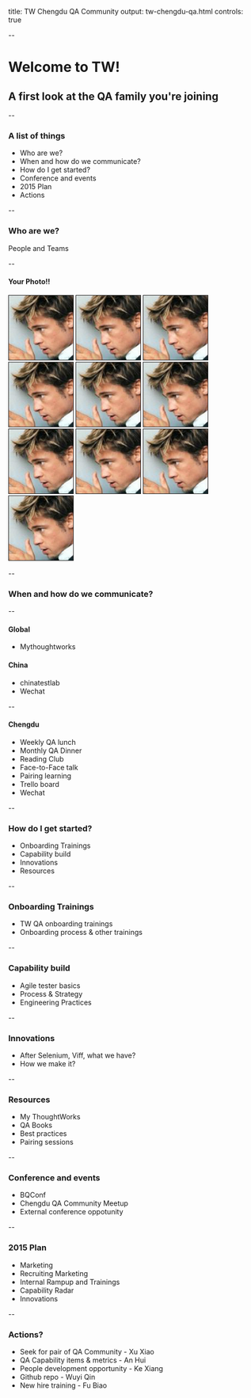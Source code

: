 title: TW Chengdu QA Community
output: tw-chengdu-qa.html
controls: true

--

# Welcome to TW!
## A first look at the QA family you're joining

--

### A list of things

* Who are we?
* When and how do we communicate?
* How do I get started?
* Conference and events
* 2015 Plan
* Actions 

--

### Who are we?

People and Teams

--
<!-- <img src="pitt.jpeg" alt="Smiley face" height="120" width="120"> -->
#### Your Photo!!
<div>
    <img src="img/pitt.jpeg" height="130px" width="130px" border="1px">
    <img src="img/pitt.jpeg" height="130px" width="130px" border="1px">
    <img src="img/pitt.jpeg" height="130px" width="130px" border="1px">
    <img src="img/pitt.jpeg" height="130px" width="130px" border="1px">
    <img src="img/pitt.jpeg" height="130px" width="130px" border="1px">
    <img src="img/pitt.jpeg" height="130px" width="130px" border="1px">
    <img src="img/pitt.jpeg" height="130px" width="130px" border="1px">
    <img src="img/pitt.jpeg" height="130px" width="130px" border="1px">
    <img src="img/pitt.jpeg" height="130px" width="130px" border="1px">
    <img src="img/pitt.jpeg" height="130px" width="130px" border="1px">
</div>



--

### When and how do we communicate?

--

#### Global

* Mythoughtworks

#### China

* chinatestlab
* Wechat

--

#### Chengdu

* Weekly QA lunch
* Monthly QA Dinner
* Reading Club
* Face-to-Face talk
* Pairing learning
* Trello board
* Wechat

--

### How do I get started?

* Onboarding Trainings
* Capability build
* Innovations
* Resources

--

### Onboarding Trainings

* TW QA onboarding trainings
* Onboarding process & other trainings

--

### Capability build

* Agile tester basics
* Process & Strategy
* Engineering Practices

--

### Innovations

* After Selenium, Viff, what we have?
* How we make it?

--

### Resources

* My ThoughtWorks
* QA Books
* Best practices
* Pairing sessions

--

### Conference and events

* BQConf
* Chengdu QA Community Meetup
* External conference oppotunity

--

### 2015 Plan

* Marketing
* Recruiting Marketing
* Internal Rampup and Trainings
* Capability Radar
* Innovations

--

### Actions?

* Seek for pair of QA Community - Xu Xiao
* QA Capability items & metrics - An Hui
* People development opportunity - Ke Xiang
* Github repo - Wuyi Qin
* New hire training - Fu Biao

